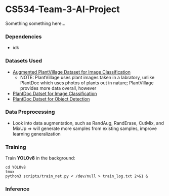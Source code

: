# CS534-Team-3-AI-Project
Something something here...

### Dependencies
- idk

### Datasets Used
- [Augmented PlantVillage Dataset for Image Classification](https://www.kaggle.com/datasets/vipoooool/new-plant-diseases-dataset)
  - NOTE: PlantVillage uses plant images taken in a labratory, unlike PlantDoc which uses photos of plants out in nature; PlantVillage provides more data overall, however
- [PlantDoc Datset for Image Classification](https://github.com/pratikkayal/PlantDoc-Dataset.git)
- [PlantDoc Datset for Object Detection](https://universe.roboflow.com/joseph-nelson/plantdoc)

### Data Preprocessing
- Look into data augmentation, such as RandAug, RandErase, CutMix, and MixUp => will generate more samples from existing samples, improve learning generalization

### Training
Train **YOLOv8** in the background: 
```
cd YOLOv8
tmux
python3 scripts/train_net.py < /dev/null > train_log.txt 2>&1 &
```

### Inference

